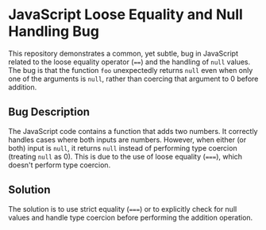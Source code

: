 # JavaScript Loose Equality and Null Handling Bug

This repository demonstrates a common, yet subtle, bug in JavaScript related to the loose equality operator (`==`) and the handling of `null` values. The bug is that the function `foo` unexpectedly returns `null` even when only one of the arguments is `null`, rather than coercing that argument to 0 before addition.

## Bug Description
The JavaScript code contains a function that adds two numbers.  It correctly handles cases where both inputs are numbers. However, when either (or both) input is `null`, it returns `null` instead of performing type coercion (treating `null` as 0).  This is due to the use of loose equality (`===`), which doesn't perform type coercion. 

## Solution
The solution is to use strict equality (`===`) or to explicitly check for null values and handle type coercion before performing the addition operation. 